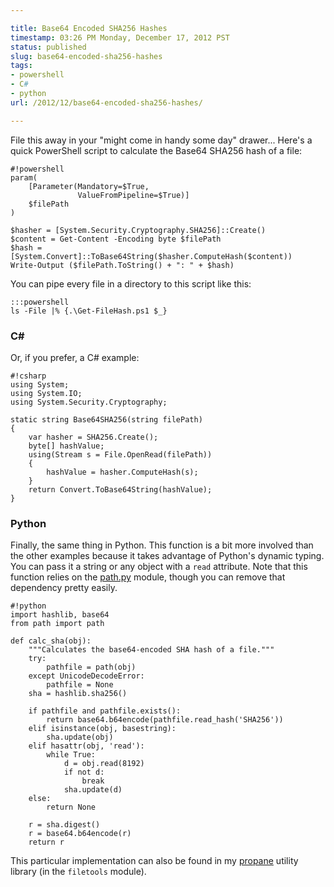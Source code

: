 ```yaml
---

title: Base64 Encoded SHA256 Hashes
timestamp: 03:26 PM Monday, December 17, 2012 PST
status: published
slug: base64-encoded-sha256-hashes
tags:
- powershell
- C#
- python
url: /2012/12/base64-encoded-sha256-hashes/

---
```


File this away in your "might come in handy some day" drawer... Here's a quick PowerShell script to calculate the Base64 SHA256 hash of a file:

```
#!powershell
param( 
    [Parameter(Mandatory=$True,
               ValueFromPipeline=$True)]
    $filePath 
)

$hasher = [System.Security.Cryptography.SHA256]::Create()
$content = Get-Content -Encoding byte $filePath
$hash = [System.Convert]::ToBase64String($hasher.ComputeHash($content))
Write-Output ($filePath.ToString() + ": " + $hash)
```

You can pipe every file in a directory to this script like this:

    :::powershell
    ls -File |% {.\Get-FileHash.ps1 $_}


<!-- more -->


### C\#&nbsp;

Or, if you prefer, a C# example:

```
#!csharp
using System;
using System.IO;
using System.Security.Cryptography;

static string Base64SHA256(string filePath)
{
    var hasher = SHA256.Create();
    byte[] hashValue;
    using(Stream s = File.OpenRead(filePath))
    {
        hashValue = hasher.ComputeHash(s);
    }
    return Convert.ToBase64String(hashValue);
}
```


### Python

Finally, the same thing in Python. This function is a bit more involved than the other examples because it takes advantage of Python's dynamic typing. You can pass it a string or any object with a `read` attribute. Note that this function relies on the [path.py](http://pypi.python.org/pypi/path.py/2.4.1) module, though you can remove that dependency pretty easily. 

```
#!python
import hashlib, base64
from path import path

def calc_sha(obj):
    """Calculates the base64-encoded SHA hash of a file."""
    try:
        pathfile = path(obj)
    except UnicodeDecodeError:
        pathfile = None
    sha = hashlib.sha256()

    if pathfile and pathfile.exists():
        return base64.b64encode(pathfile.read_hash('SHA256'))
    elif isinstance(obj, basestring):
        sha.update(obj)
    elif hasattr(obj, 'read'):
        while True:
            d = obj.read(8192)
            if not d:
                break
            sha.update(d)
    else:
        return None

    r = sha.digest()
    r = base64.b64encode(r)
    return r
```

This particular implementation can also be found in my [propane](http://pypi.python.org/pypi/propane/0.1.2) utility library (in the `filetools` module).
